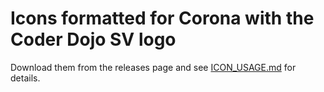 # Icons formatted for Corona with the Coder Dojo SV logo

Download them from the releases page and see [ICON_USAGE.md](/ICON_USAGE.md) for
details.
